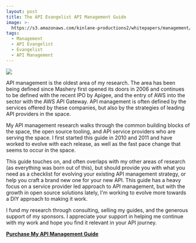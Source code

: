 ```yaml
---
layout: post
title: The API Evangelist API Management Guide
image: >-
  https://s3.amazonaws.com/kinlane-productions2/whitepapers/management/api-evangelist-api-management-guide-may-2016-cover.png
tags:
  - Management
  - API Evangelist
  - Evangelist
  - API Management
---
```

[![](https://s3.amazonaws.com/kinlane-productions2/whitepapers/management/api-evangelist-api-management-guide-may-2016-cover.png)](http://apis.how/lwnwnbrqhu)

API management is the oldest area of my research. The area has been being defined since Mashery first opened its doors in 2006 and continues to be defined with the recent IPO by Apigee, and the entry of AWS into the sector with the AWS API Gateway. API management is often defined by the services offered by these companies, but also by the strategies of leading API providers in the space.

My API management research walks through the common building blocks of the space, the open source tooling, and API service providers who are serving the space. I first started this guide in 2010 and 2011 and have worked to evolve with each release, as well as the fast pace change that seems to occur in the space.

This guide touches on, and often overlaps with my other areas of research (as everything was born out of this), but should provide you with what you need as a checklist for evolving your existing API management strategy, or help you craft a brand new one for your new API. This guide has a heavy focus on a service provider led approach to API management, but with the growth in open source solutions lately, I'm working to evolve more towards a DIY approach to making it work.

I fund my research through consulting, selling my guides, and the generous support of my sponsors. I appreciate your support in helping me continue with my work and hope you find it relevant in your API journey.

[**Purchase My API Management Guide**](http://apis.how/lwnwnbrqhu)